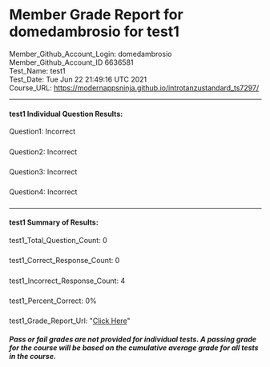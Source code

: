 # Member Grade Report for domedambrosio for test1  
   
Member_Github_Account_Login: domedambrosio  
Member_Github_Account_ID 6636581  
Test_Name: test1  
Test_Date: Tue Jun 22 21:49:16 UTC 2021  
Course_URL: https://modernappsninja.github.io/introtanzustandard_ts7297/  
   
---  
#### test1 Individual Question Results:  
Question1: Incorrect  
#####  
Question2: Incorrect  
#####  
Question3: Incorrect  
#####  
Question4: Incorrect  
#####  
---  
#### test1 Summary of Results:  
test1_Total_Question_Count: 0  
#####  
test1_Correct_Response_Count: 0  
#####  
test1_Incorrect_Response_Count: 4  
#####  
test1_Percent_Correct: 0%  
#####  
test1_Grade_Report_Url: "[Click Here](https://github.com/modernappsninjas/domedambrosio/blob/main/static/userdata/courses/introtanzustandard_ts7297/grade_report.pr168.test1.md)"
##### Pass or fail grades are not provided for individual tests. A passing grade for the course will be based on the cumulative average grade for all tests in the course.  
